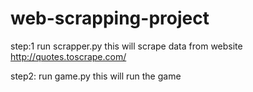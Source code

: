 # web-scrapping-project

step:1  run scrapper.py
this will scrape data from website http://quotes.toscrape.com/

step2: run game.py
this will run the game
